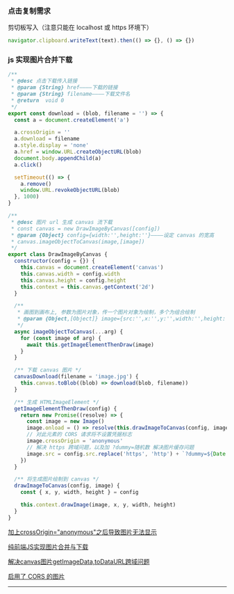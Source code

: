 ### 点击复制需求

剪切板写入（注意只能在 localhost 或 https 环境下）

```javascript
navigator.clipboard.writeText(text).then(() => {}, () => {})
```

### js 实现图片合并下载

```javascript
/**
 * @desc 点击下载传入链接
 * @param {String} href————下载的链接
 * @param {String} filename————下载文件名
 * @return  void 0
 */
export const download = (blob, filename = '') => {
  const a = document.createElement('a')

  a.crossOrigin = ''
  a.download = filename
  a.style.display = 'none'
  a.href = window.URL.createObjectURL(blob)
  document.body.appendChild(a)
  a.click()

  setTimeout(() => {
    a.remove()
    window.URL.revokeObjectURL(blob)
  }, 1000)
}

/**
 * @desc 图片 url 生成 canvas 流下载
 * const canvas = new DrawImageByCanvas([config])
 * @param {Object} config={width:'',height:''}————设定 canvas 的宽高
 * canvas.imageObjectToCanvas(image,[image])
 */
export class DrawImageByCanvas {
  constructor(config = {}) {
    this.canvas = document.createElement('canvas')
    this.canvas.width = config.width
    this.canvas.height = config.height
    this.context = this.canvas.getContext('2d')
  }

  /**
   * 画图到画布上, 参数为图片对象，传一个图片对象为绘制，多个为组合绘制
   * @param {Object,[Object]} image={src:'',x:'',y:'',width:'',height:''}————图片的 src 链接，在 canvas 上的位置(x,y)，宽高
   */
  async imageObjectToCanvas(...arg) {
    for (const image of arg) {
      await this.getImageElementThenDraw(image)
    }
  }

  /** 下载 canvas 图片 */
  canvasDownload(filename = 'image.jpg') {
    this.canvas.toBlob((blob) => download(blob, filename))
  }

  /** 生成 HTMLImageElement */
  getImageElementThenDraw(config) {
    return new Promise((resolve) => {
      const image = new Image()
      image.onload = () => resolve(this.drawImageToCanvas(config, image))
      // 对此元素的 CORS 请求将不设置凭据标志
      image.crossOrigin = 'anonymous'
      // 解决 https 跨域问题，以及加 ?dummy=随机数 解决图片缓存问题
      image.src = config.src.replace('https', 'http') + `?dummy=${Date.parse(new Date())}`
    })
  }

  /** 将生成图片绘制到 canvas */
  drawImageToCanvas(config, image) {
    const { x, y, width, height } = config

    this.context.drawImage(image, x, y, width, height)
  }
}
```

[加上crossOrigin="anonymous"之后导致图片无法显示](https://segmentfault.com/q/1010000008648867)

[纯前端JS实现图片合并与下载](https://juejin.im/post/6844904094398677000#heading-0)

[解决canvas图片getImageData,toDataURL跨域问题](https://www.zhangxinxu.com/wordpress/2018/02/crossorigin-canvas-getimagedata-cors/)

[启用了 CORS 的图片](https://developer.mozilla.org/zh-CN/docs/Web/HTML/CORS_enabled_image)

---

